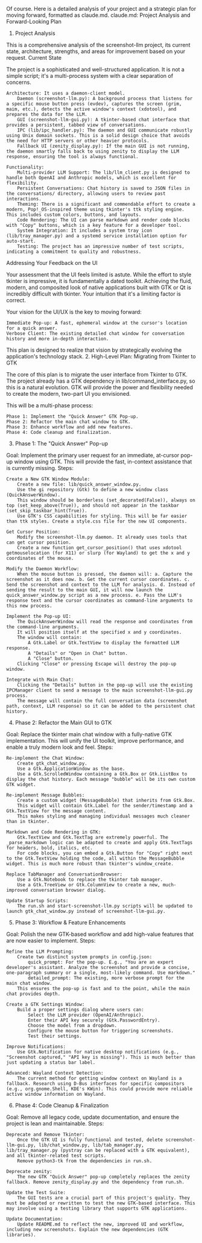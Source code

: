 Of course. Here is a detailed analysis of your project and a strategic plan for moving forward, formatted as claude.md.
claude.md: Project Analysis and Forward-Looking Plan
1. Project Analysis

This is a comprehensive analysis of the screenshot-llm project, its current state, architecture, strengths, and areas for improvement based on your request.
Current State

The project is a sophisticated and well-structured application. It is not a simple script; it's a multi-process system with a clear separation of concerns.

    Architecture: It uses a daemon-client model.
        Daemon (screenshot-llm.py): A background process that listens for a specific mouse button press (evdev), captures the screen (grim, maim, etc.), detects the active window's context (xdotool), and prepares the data for the LLM.
        GUI (screenshot-llm-gui.py): A tkinter-based chat interface that provides a persistent, tabbed view of conversations.
        IPC (lib/ipc_handler.py): The daemon and GUI communicate robustly using Unix domain sockets. This is a solid design choice that avoids the need for HTTP servers or other heavier protocols.
        Fallback UI (zenity_display.py): If the main GUI is not running, the daemon smartly falls back to using zenity to display the LLM response, ensuring the tool is always functional.

    Functionality:
        Multi-provider LLM Support: The lib/llm_client.py is designed to handle both OpenAI and Anthropic models, which is excellent for flexibility.
        Persistent Conversations: Chat history is saved to JSON files in the conversations/ directory, allowing users to review past interactions.
        Theming: There is a significant and commendable effort to create a modern, Pop!_OS-inspired theme using tkinter's ttk styling engine. This includes custom colors, buttons, and layouts.
        Code Rendering: The UI can parse markdown and render code blocks with "Copy" buttons, which is a key feature for a developer tool.
        System Integration: It includes a system tray icon (lib/tray_manager.py) and a systemd service installation option for auto-start.
        Testing: The project has an impressive number of test scripts, indicating a commitment to quality and robustness.

Addressing Your Feedback on the UI

Your assessment that the UI feels limited is astute. While the effort to style tkinter is impressive, it is fundamentally a dated toolkit. Achieving the fluid, modern, and composited look of native applications built with GTK or Qt is incredibly difficult with tkinter. Your intuition that it's a limiting factor is correct.

Your vision for the UI/UX is the key to moving forward:

    Immediate Pop-up: A fast, ephemeral window at the cursor's location for a quick answer.
    Verbose Client: The existing detailed chat window for conversation history and more in-depth interaction.

This plan is designed to realize that vision by strategically evolving the application's technology stack.
2. High-Level Plan: Migrating from Tkinter to GTK

The core of this plan is to migrate the user interface from Tkinter to GTK. The project already has a GTK dependency in lib/command_interface.py, so this is a natural evolution. GTK will provide the power and flexibility needed to create the modern, two-part UI you envisioned.

This will be a multi-phase process:

    Phase 1: Implement the "Quick Answer" GTK Pop-up.
    Phase 2: Refactor the main chat window to GTK.
    Phase 3: Enhance workflow and add new features.
    Phase 4: Code cleanup and finalization.

3. Phase 1: The "Quick Answer" Pop-up

Goal: Implement the primary user request for an immediate, at-cursor pop-up window using GTK. This will provide the fast, in-context assistance that is currently missing.
Steps:

    Create a New GTK Window Module:
        Create a new file: lib/quick_answer_window.py.
        Use the gi repository (Gtk) to define a new window class (QuickAnswerWindow).
        This window should be borderless (set_decorated(False)), always on top (set_keep_above(True)), and should not appear in the taskbar (set_skip_taskbar_hint(True)).
        Use GTK's CSS capabilities for styling. This will be far easier than ttk styles. Create a style.css file for the new UI components.

    Get Cursor Position:
        Modify the screenshot-llm.py daemon. It already uses tools that can get cursor position.
        Create a new function get_cursor_position() that uses xdotool getmouselocation (for X11) or slurp (for Wayland) to get the x and y coordinates of the mouse.

    Modify the Daemon Workflow:
        When the mouse button is pressed, the daemon will: a. Capture the screenshot as it does now. b. Get the current cursor coordinates. c. Send the screenshot and context to the LLM for analysis. d. Instead of sending the result to the main GUI, it will now launch the quick_answer_window.py script as a new process. e. Pass the LLM's response text and the cursor coordinates as command-line arguments to this new process.

    Implement the Pop-up UI:
        The QuickAnswerWindow will read the response and coordinates from the command-line arguments.
        It will position itself at the specified x and y coordinates.
        The window will contain:
            A Gtk.Label or Gtk.TextView to display the formatted LLM response.
            A "Details" or "Open in Chat" button.
            A "Close" button.
        Clicking "Close" or pressing Escape will destroy the pop-up window.

    Integrate with Main Chat:
        Clicking the "Details" button in the pop-up will use the existing IPCManager client to send a message to the main screenshot-llm-gui.py process.
        The message will contain the full conversation data (screenshot path, context, LLM response) so it can be added to the persistent chat history.

4. Phase 2: Refactor the Main GUI to GTK

Goal: Replace the tkinter main chat window with a fully-native GTK implementation. This will unify the UI toolkit, improve performance, and enable a truly modern look and feel.
Steps:

    Re-implement the Chat Window:
        Create gtk_chat_window.py.
        Use a Gtk.ApplicationWindow as the base.
        Use a Gtk.ScrolledWindow containing a Gtk.Box or Gtk.ListBox to display the chat history. Each message "bubble" will be its own custom GTK widget.

    Re-implement Message Bubbles:
        Create a custom widget (MessageBubble) that inherits from Gtk.Box.
        This widget will contain Gtk.Label for the sender/timestamp and a Gtk.TextView for the message content.
        This makes styling and managing individual messages much cleaner than in tkinter.

    Markdown and Code Rendering in GTK:
        Gtk.TextView and Gtk.TextTag are extremely powerful. The _parse_markdown logic can be adapted to create and apply Gtk.TextTags for headers, bold, italics, etc.
        For code blocks, you can embed a Gtk.Button for "Copy" right next to the Gtk.TextView holding the code, all within the MessageBubble widget. This is much more robust than tkinter's window_create.

    Replace TabManager and ConversationBrowser:
        Use a Gtk.Notebook to replace the tkinter tab manager.
        Use a Gtk.TreeView or Gtk.ColumnView to create a new, much-improved conversation browser dialog.

    Update Startup Scripts:
        The run.sh and start-screenshot-llm.py scripts will be updated to launch gtk_chat_window.py instead of screenshot-llm-gui.py.

5. Phase 3: Workflow & Feature Enhancements

Goal: Polish the new GTK-based workflow and add high-value features that are now easier to implement.
Steps:

    Refine the LLM Prompting:
        Create two distinct system prompts in config.json:
            quick_prompt: For the pop-up. E.g., "You are an expert developer's assistant. Analyze the screenshot and provide a concise, one-paragraph summary or a single, most-likely command. Use markdown."
            detailed_prompt: The existing, more verbose prompt for the main chat window.
        This ensures the pop-up is fast and to the point, while the main chat provides depth.

    Create a GTK Settings Window:
        Build a proper settings dialog where users can:
            Select the LLM provider (OpenAI/Anthropic).
            Enter their API key securely (Gtk.PasswordEntry).
            Choose the model from a dropdown.
            Configure the mouse button for triggering screenshots.
            Test their settings.

    Improve Notifications:
        Use Gtk.Notification for native desktop notifications (e.g., "Screenshot captured," "API key is missing"). This is much better than just updating a status bar label.

    Advanced: Wayland Context Detection:
        The current method for getting window context on Wayland is a fallback. Research using D-Bus interfaces for specific compositors (e.g., org.gnome.Shell, KDE's KWin). This could provide more reliable active window information on Wayland.

6. Phase 4: Code Cleanup & Finalization

Goal: Remove all legacy code, update documentation, and ensure the project is lean and maintainable.
Steps:

    Deprecate and Remove Tkinter:
        Once the GTK UI is fully functional and tested, delete screenshot-llm-gui.py, lib/chat_window.py, lib/tab_manager.py, lib/tray_manager.py (pystray can be replaced with a GTK equivalent), and all tkinter-related test scripts.
        Remove python3-tk from the dependencies in run.sh.

    Deprecate zenity:
        The new GTK "Quick Answer" pop-up completely replaces the zenity fallback. Remove zenity_display.py and the dependency from run.sh.

    Update the Test Suite:
        The GUI tests are a crucial part of this project's quality. They must be adapted or rewritten to test the new GTK-based interface. This may involve using a testing library that supports GTK applications.

    Update Documentation:
        Update README.md to reflect the new, improved UI and workflow, including new screenshots. Explain the new dependencies (GTK libraries).
